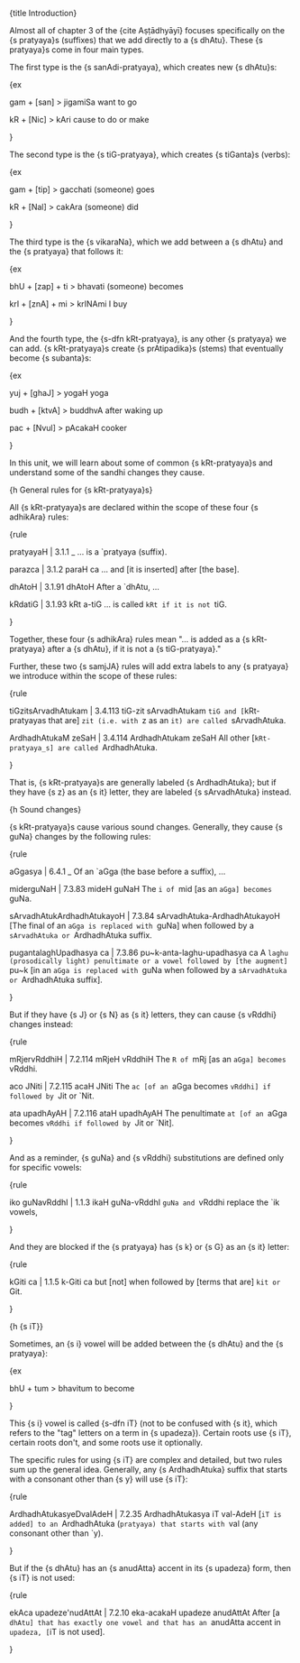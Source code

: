 {title Introduction}

Almost all of chapter 3 of the {cite Aṣṭādhyāyī} focuses specifically on the {s
pratyaya}s (suffixes) that we add directly to a {s dhAtu}. These {s pratyaya}s
come in four main types.

The first type is the {s sanAdi-pratyaya}, which creates new {s dhAtu}s:

{ex

gam + [san] > jigamiSa
want to go

kR + [Nic] > kAri
cause to do or make

}

The second type is the {s tiG-pratyaya}, which creates {s tiGanta}s (verbs):

{ex

gam + [tip] > gacchati
(someone) goes

kR + [Nal] > cakAra
(someone) did

}

The third type is the {s vikaraNa}, which we add between a {s dhAtu} and the {s
pratyaya} that follows it:

{ex

bhU + [zap] + ti > bhavati
(someone) becomes

krI + [znA] + mi > krINAmi
I buy

}

And the fourth type, the {s-dfn kRt-pratyaya}, is any other {s pratyaya} we can
add. {s kRt-pratyaya}s create {s prAtipadika}s (stems) that eventually become
{s subanta}s:

{ex

yuj + [ghaJ] > yogaH
yoga

budh + [ktvA] > buddhvA
after waking up

pac + [Nvul] > pAcakaH
cooker

}

In this unit, we will learn about some of common {s kRt-pratyaya}s and
understand some of the sandhi changes they cause.


{h General rules for {s kRt-pratyaya}s}

All {s kRt-pratyaya}s are declared within the scope of these four {s adhikAra}
rules:

{rule

pratyayaH | 3.1.1
_
&hellip; is a `pratyaya (suffix).

parazca | 3.1.2
paraH ca
&hellip; and [it is inserted] after [the base].

dhAtoH | 3.1.91
dhAtoH
After a `dhAtu, &hellip;

kRdatiG | 3.1.93
kRt a-tiG
&hellip; is called `kRt if it is not `tiG.

}

Together, these four {s adhikAra} rules mean "&hellip; is added as a
{s kRt-pratyaya} after a {s dhAtu}, if it is not a {s tiG-pratyaya}."

Further, these two {s samjJA} rules will add extra labels to any {s pratyaya}
we introduce within the scope of these rules:

{rule

tiGzitsArvadhAtukam | 3.4.113 
tiG-zit sArvadhAtukam
`tiG and [`kRt-pratyayas that are] `zit (i.e. with `z as an `it) are called
`sArvadhAtuka.

ArdhadhAtukaM zeSaH | 3.4.114 
ArdhadhAtukam zeSaH
All other [`kRt-pratyaya_s] are called `ArdhadhAtuka.

}

That is, {s kRt-pratyaya}s are generally labeled {s ArdhadhAtuka}; but if they
have {s z} as an {s it} letter, they are labeled {s sArvadhAtuka} instead.


{h Sound changes}

{s kRt-pratyaya}s cause various sound changes. Generally, they cause {s guNa}
changes by the following rules:

{rule

aGgasya | 6.4.1
_
Of an `aGga (the base before a suffix), &hellip;

miderguNaH | 7.3.83
mideH guNaH
The `i of `mid [as an `aGga] becomes `guNa.

sArvadhAtukArdhadhAtukayoH | 7.3.84 
sArvadhAtuka-ArdhadhAtukayoH
[The final of an `aGga is replaced with `guNa] when followed by a `sArvadhAtuka
or `ArdhadhAtuka suffix.

pugantalaghUpadhasya ca | 7.3.86
pu~k-anta-laghu-upadhasya ca
A `laghu (prosodically light) penultimate or a vowel followed by [the augment]
`pu~k [in an `aGga is replaced with `guNa when followed by a `sArvadhAtuka or
`ArdhadhAtuka suffix].

}

But if they have {s J} or {s N} as {s it} letters, they can cause {s
vRddhi} changes instead:

{rule

mRjervRddhiH | 7.2.114
mRjeH vRddhiH
The `R of `mRj [as an `aGga] becomes `vRddhi.

aco JNiti | 7.2.115
acaH JNiti
The `ac [of an `aGga becomes `vRddhi] if followed by `Jit or `Nit.

ata upadhAyAH | 7.2.116
ataH upadhAyAH
The penultimate `at [of an `aGga becomes `vRddhi if followed by `Jit or `Nit].

}

And as a reminder, {s guNa} and {s vRddhi} substitutions are defined only for
specific vowels:

{rule

iko guNavRddhI | 1.1.3
ikaH guNa-vRddhI
`guNa and `vRddhi replace the `ik vowels,

}

And they are blocked if the {s pratyaya} has {s k} or {s G} as an {s
it} letter:

{rule

kGiti ca | 1.1.5 
k-Giti ca
but [not] when followed by [terms that are] `kit or `Git.

}


{h {s iT}}

Sometimes, an {s i} vowel will be added between the {s dhAtu} and the {s
pratyaya}:

{ex

bhU + tum > bhavitum
to become

}

This {s i} vowel is called {s-dfn iT} (not to be confused with {s it}, which
refers to the "tag" letters on a term in {s upadeza}). Certain roots use {s
iT}, certain roots don't, and some roots use it optionally.

The specific rules for using {s iT} are complex and detailed, but two rules sum
up the general idea. Generally, any {s ArdhadhAtuka} suffix that starts with a
consonant other than {s y} will use {s iT}:

{rule

ArdhadhAtukasyeDvalAdeH | 7.2.35
ArdhadhAtukasya iT val-AdeH
[`iT is added] to an `ArdhadhAtuka (`pratyaya) that starts with `val (any
consonant other than `y).

}

But if the {s dhAtu} has an {s anudAtta} accent in its {s upadeza} form, then
{s iT} is not used:

{rule

ekAca upadeze'nudAttAt | 7.2.10
eka-acakaH upadeze anudAttAt
After [a `dhAtu] that has exactly one vowel and that has an `anudAtta accent in
`upadeza, [`iT is not used].

}

